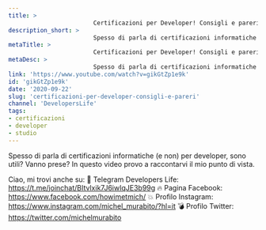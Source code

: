 ```yaml
---
title: > 
                        Certificazioni per Developer! Consigli e pareri
description_short: > 
                        Spesso di parla di certificazioni informatiche (e non) per developer, sono utili? Vanno prese? In questo video provo a raccontarvi ...
metaTitle: > 
                        Certificazioni per Developer! Consigli e pareri
metaDesc: > 
                        Spesso di parla di certificazioni informatiche (e non) per developer, sono utili? Vanno prese? In questo video provo a raccontarvi ...
link: 'https://www.youtube.com/watch?v=gikGtZp1e9k'
id: 'gikGtZp1e9k'
date: '2020-09-22'
slug: 'certificazioni-per-developer-consigli-e-pareri'
channel: 'DevelopersLife'
tags: 
- certificazioni
- developer
- studio
---
```

Spesso di parla di certificazioni informatiche (e non) per developer, sono utili? Vanno prese? In questo video provo a raccontarvi il mio punto di vista.

Ciao, mi trovi anche su:
🧨 Telegram Developers Life: https://t.me/joinchat/BItvlxik7J6iwIqJE3b99g
🔥 Pagina Facebook: https://www.facebook.com/howimetmich/
💥 Profilo Instagram: https://www.instagram.com/michel_murabito/?hl=it
💣 Profilo Twitter: https://twitter.com/michelmurabito